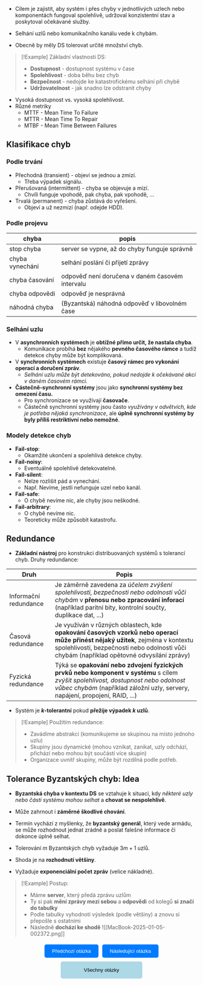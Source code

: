 - Cílem je zajistit, aby systém i přes chyby v jednotlivých uzlech nebo komponentách fungoval spolehlivě, udržoval konzistentní stav a poskytoval očekávané služby.

- Selhání uzlů nebo komunikačního kanálu vede k chybám.
- Obecně by měly DS tolerovat určité množství chyb.

>[!Example] Základní vlastnosti DS:
>- **Dostupnost** - dostupnost systému v čase
>- **Spolehlivost** - doba běhu bez chyb
>- **Bezpečnost** - nedojde ke katastrofickému selhání při chybě
>- **Udržovatelnost** - jak snadno lze odstranit chyby

- Vysoká dostupnost vs. vysoká spolehlivost.
- Různé metriky
	- MTTF - Mean Time To Failure
	- MTTR - Mean Time To Repair
	- MTBF - Mean Time Between Failures

## Klasifikace chyb
### Podle trvání
- Přechodná (transient) - objeví se jednou a zmizí.
	- Třeba výpadek signálu.
- Přerušovaná (intermittent) - chyba se objevuje a mizí.
	- Chvíli funguje vpohodě, pak chyba, pak vpohodě, ...
- Trvalá (permanent) - chyba zůstává do vyřešení.
	- Objeví a už nezmizí (např. odejde HDD).

### Podle projevu

| chyba           | popis                                           |
| --------------- | ----------------------------------------------- |
| stop chyba      | server se vypne, až do chyby funguje správně    |
| chyba vynechání | selhání poslání či přijetí zprávy               |
| chyba časování  | odpověď není doručena v daném časovém intervalu |
| chyba odpovědi  | odpověď je nesprávná                            |
| náhodná chyba   | (Byzantská) náhodná odpověď v libovolném čase   |
### Selhání uzlu
- V **asynchronních systémech** je **obtížné přímo určit, že nastala chyba**.
	- Komunikace probíhá **bez** nějakého **pevného časového rámce** a tudíž detekce chyby může být komplikovaná.
- V **synchronních systémech** existuje **časový rámec pro vykonání operací a doručení zpráv**.
	- *Selhání uzlu může být detekováno, pokud nedojde k očekávané akci v daném časovém rámci.*
- **Částečně-synchronní systémy** jsou jako **synchronní systémy bez omezení času.**
	- Pro synchronizace se využívají **časovače**.
	- Částečně synchronní systémy jsou často *využívány v odvětvích, kde je potřeba nějaká synchronizace*, ale **úplně synchronní systémy by byly příliš restriktivní nebo nemožné**.

### Modely detekce chyb
- **Fail-stop**:
	- Okamžité ukončení a spolehlivá detekce chyby.
- **Fail-noisy**:
	- Eventuálně spolehlivě detekovatelné.
- **Fail-silent**:
	- Nelze rozlišit pád a vynechání.
	- Např. Nevíme, jestli nefunguje uzel nebo kanál.
- **Fail-safe**:
	- O chybě nevíme nic, ale chyby jsou neškodné.
- **Fail-arbitrary**:
	- O chybě nevíme nic. 
	- Teoreticky může způsobit katastrofu.

## Redundance
- **Základní nástroj** pro konstrukci distribuovaných systémů s tolerancí chyb.
Druhy redundance:

| Druh                  | Popis                                                                                                                                                                                                                       |
| --------------------- | --------------------------------------------------------------------------------------------------------------------------------------------------------------------------------------------------------------------------- |
| Informační redundance | Je záměrně zavedena za *účelem zvýšení spolehlivosti, bezpečnosti nebo odolnosti vůči chybám* v **přenosu nebo zpracování inforací** (například paritní bity, kontrolní součty, duplikace dat, ...)                         |
| Časová redundance     | Je využíván v různých oblastech, kde **opakování časových vzorků nebo operací může přinést nějaký užitek**, zejména v kontextu spolehlivosti, bezpečnosti nebo odolnosti vůči chybám (například opětovné odvysílání zprávy) |
| Fyzická redundance    | Týká se **opakování nebo zdvojení fyzických prvků nebo komponent v systému** s cílem *zvýšit spolehlivost, dostupnost nebo odolnost vůbec chybám* (například záložní uzly, servery, napájení, propojení, RAID, ...)         |
- Systém je **$k$-tolerantní** pokud **přežije výpadek $k$ uzlů**.

>[!Example] Použitím redundance:
>- Zavádíme abstrakci (komunikujeme se skupinou na místo jednoho uzlu)
>- Skupiny jsou dynamické (mohou vznikat, zanikat, uzly odchází, přichází nebo mohou být součástí více skupin)
>- Organizace uvnitř skupiny, může být rozdílná podle potřeb.

## Tolerance Byzantských chyb: Idea
- **Byzantská chyba v kontextu DS** se vztahuje k situaci, kdy *některé uzly nebo části systému mohou selhat* a **chovat se nespolehlivě**.
- Může zahrnout i **záměrné škodlivé chování**.
- Termín vychází z myšlenky, že **byzantský generál**, který vede armádu, se může rozhodnout jednat zrádně a poslat falešné informace či dokonce úplně selhat.

- Tolerování $m$ Byzantských chyb vyžaduje $3m+1$ uzlů.
- Shoda je na **rozhodnutí většiny**.
- Vyžaduje **exponenciální počet zpráv** (velice nákladné).

>[!Example] Postup:
>- Máme **server**, který předá zprávu uzlům
>- Ty si pak **mění zprávy mezi sebou** a **odpovědi** od kolegů **si značí do tabulky**
>- Podle tabulky vyhodnotí výsledek (podle většiny) a znovu si přepošle s ostatními
>- Následně **dochází ke shodě**
>![[MacBook-2025-01-05-002372.png]]

<div style="text-align: center; margin-top: 20px;">
    <!-- Horní tlačítka -->
    <div style="display: flex; justify-content: center; gap: 10px; margin-bottom: 10px;">
        <a href="obsidian://open?vault=SZZ-Otazky2024&file=Obor%20AINF-VS%2FPovinn%C4%9B%20voliteln%C3%A9%20p%C5%99edm%C4%9Bty%2FShoda%20v%20DS" style="text-decoration: none;">
            <button style="padding: 10px 20px; background-color: #007BFF; color: white; border: none; border-radius: 5px; cursor: pointer;">
                Předchozí otázka
            </button>
        </a>
        <a href="obsidian://open?vault=SZZ-Otazky2024&file=Obor%20AINF-VS%2FPovinn%C4%9B%20voliteln%C3%A9%20p%C5%99edm%C4%9Bty%2FGlob%C3%A1ln%C3%AD%20stav%20v%20DS" style="text-decoration: none;">
            <button style="padding: 10px 20px; background-color: #007BFF; color: white; border: none; border-radius: 5px; cursor: pointer;">
                Následující otázka
            </button>
        </a>
    </div>
    <!-- Spodní tlačítko -->
    <a href="obsidian://open?vault=SZZ-Otazky2024&file=Obor%20AINF-VS%2F2.%20Povinn%C4%9B%20voliteln%C3%A9%20p%C5%99edm%C4%9Bty" style="text-decoration: none;">
        <button style="padding: 15px 30px; background-color: #ADD8E6; color: black; border: none; border-radius: 5px; cursor: pointer; width: 43%;">
            Všechny otázky
        </button>
    </a>
</div>